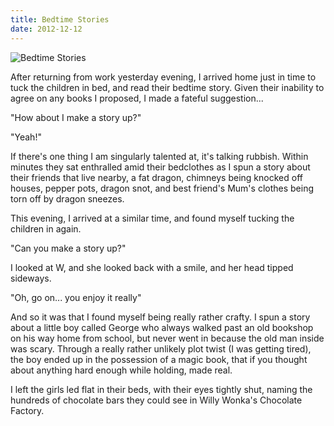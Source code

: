 ```yaml
---
title: Bedtime Stories
date: 2012-12-12
---
```


![Bedtime Stories](https://source.unsplash.com/DWyRC2juMgs/1600x900)

After returning from work yesterday evening, I arrived home just in time to tuck the children in bed, and read their bedtime story. Given their inability to agree on any books I proposed, I made a fateful suggestion...

"How about I make a story up?"

"Yeah!"

If there's one thing I am singularly talented at, it's talking rubbish. Within minutes they sat enthralled amid their bedclothes as I spun a story about their friends that live nearby, a fat dragon, chimneys being knocked off houses, pepper pots, dragon snot, and best friend's Mum's clothes being torn off by dragon sneezes.

This evening, I arrived at a similar time, and found myself tucking the children in again.

"Can you make a story up?"

I looked at W, and she looked back with a smile, and her head tipped sideways.

"Oh, go on... you enjoy it really"

And so it was that I found myself being really rather crafty. I spun a story about a little boy called George who always walked past an old bookshop on his way home from school, but never went in because the old man inside was scary. Through a really rather unlikely plot twist (I was getting tired), the boy ended up in the possession of a magic book, that if you thought about anything hard enough while holding, made real.

I left the girls led flat in their beds, with their eyes tightly shut, naming the hundreds of chocolate bars they could see in Willy Wonka's Chocolate Factory.
